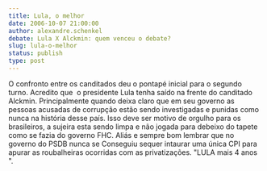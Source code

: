 ```yaml
---
title: Lula, o melhor
date: 2006-10-07 21:00:00
author: alexandre.schenkel
debate: Lula X Alckmin: quem venceu o debate?
slug: lula-o-melhor
status: publish 
type: post
---
```


O confronto entre os canditados deu o pontapé inicial para o segundo turno. Acredito que  o presidente Lula tenha saído na frente do canditado Alckmin. Principalmente quando deixa claro que em seu governo as pessoas acusadas de corrupção estão sendo investigadas e punidas como nunca na história desse país. Isso deve ser motivo de orgulho para os brasileiros, a sujeira esta sendo limpa e não jogada para debeixo do tapete como se fazia do governo FHC. Aliás e sempre bom lembrar que no governo do PSDB nunca se Conseguiu sequer intaurar uma única CPI para apurar as roubalheiras ocorridas com as privatizações. "LULA mais 4 anos ".
